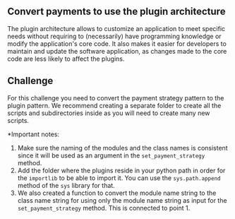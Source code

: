## Convert payments to use the plugin architecture

The plugin architecture allows to customize an application to meet specific needs without requiring to
(necessarily) have programming knowledge or modify the application's core code. It also makes it easier for developers
to maintain and update the software application, as changes made to the core code are less likely to affect the
plugins.

## Challenge

For this challenge you need to convert the payment strategy pattern to the plugin pattern. We recommend creating a
separate folder to create all the scripts and subdirectories inside as you will need to create many new scripts.

\*Important notes:

1. Make sure the naming of the modules and the class names is consistent since it will be used as an
   argument in the `set_payment_strategy` method.
2. Add the folder where the plugins reside in your python path in order for the `importlib` to be able to import it.
   You can use the `sys.path.append` method of the `sys` library for that.
3. We also created a function to convert the module name string to the class name string for using only the module name
   string as input for the `set_payment_strategy` method. This is connected to point 1.
